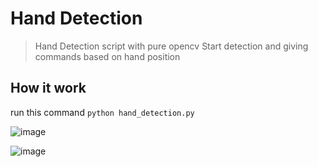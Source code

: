 # Hand Detection
> Hand Detection script with pure opencv
> Start detection and giving commands based on hand position
## How it work
run this command ```python hand_detection.py```


![image](https://user-images.githubusercontent.com/49807500/212912851-0899b3e9-ae64-410c-b8a1-32108e760f9b.png)


![image](https://user-images.githubusercontent.com/49807500/212912943-94963266-4323-4478-9a32-e224f2d869cb.png)
